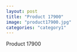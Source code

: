 ```yaml
---
layout: post
title: "Product 17900"
image: "product17900.jpg"
categories: "category1"
---
```

Product 17900
